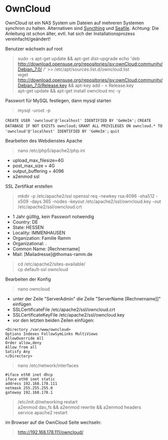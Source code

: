 OwnCloud
========

OwnCloud ist ein NAS System um Dateien auf mehreren Systemen synchron zu halten. 
Alternativen sind [Syncthing](Syncthing.md) und [Seafile](Seafile.md).
Achtung: Die Anleitung ist schon älter, evtl. hat sich der Installationsprozess vereinfacht/geändert!

Benutzer wächseln auf root
> sudo -s 
> apt-get update && apt-get dist-upgrade
echo 'deb http://download.opensuse.org/repositories/isv:ownCloud:community/Debian_7.0/ /' >> /etc/apt/sources.list.d/owncloud.list  
> wget http://download.opensuse.org/repositories/isv:ownCloud:community/Debian_7.0/Release.key && apt-key add - < Release.key  
> apt-get update && apt-get install owncloud mc -y

Passwort für MySQL festlegen, dann mysql starten
> mysql -uroot -p

`CREATE USER 'owncloud'@'localhost' IDENTIFIED BY 'GeHeIm';`
`CREATE DATABASE IF NOT EXISTS owncloud;`
`GRANT ALL PRIVILEGES ON owncloud.* TO 'owncloud'@'localhost' IDENTIFIED BY 'GeHeIm';`
`quit`

Bearbeiten des Webdienstes Apache
> nano /etc/php5/apache2/php.ini
* upload_max_filesize=4G
* post_max_size = 4G
* output_buffering = 4096
* a2enmod ssl 

SSL Zertifikat erstellen
> mkdir -p /etc/apache2/ssl
> openssl req -newkey rsa:4096 -sha512 -x509 -days 365 -nodes -keyout /etc/apache2/ssl/owncloud.key -out /etc/apache2/ssl/owncloud.crt
* 1 Jahr gülltig, kein Passwort notwendig
* Country: DE
* State: HESSEN
* Locality: IMMENHAUSEN
* Organization: Familie Ramm
* Organizational: .
* Common Name: [Rechnername]
* Mail: [Mailadresse]@thomas-ramm.de

> cd /etc/apache2/sites-available/  
> cp default-ssl owncloud

Bearbeiten der Konfig
> nano owncloud
* unter der Zeile "ServerAdmin" die Zeile "ServerName [Rechnername]]" einfügen
* SSLCertificateFile    /etc/apache2/ssl/owncloud.crt
* SSLCertificateKeyFile /etc/apache2/ssl/owncloud.key
* vor den letzten beiden Zeilen einfügen:
````
<Directory /var/www/owncloud> 
Options Indexes FollowSymLinks MultiViews 
AllowOverride All 
Order allow,deny 
Allow from all 
Satisfy Any 
</Directory>
````

> nano /etc/network/interfaces
````
#iface eth0 inet dhcp
iface eth0 inet static
address 192.168.178.111
netmask 255.255.255.0
gateway 192.168.178.1
````

> /etc/init.d/networking restart  
> a2enmod dav_fs && a2enmod rewrite && a2enmod headers  
> service apache2 restart

im Browser auf die OwnCloud Seite wechseln: 
> http://192.168.178.111/owncloud/